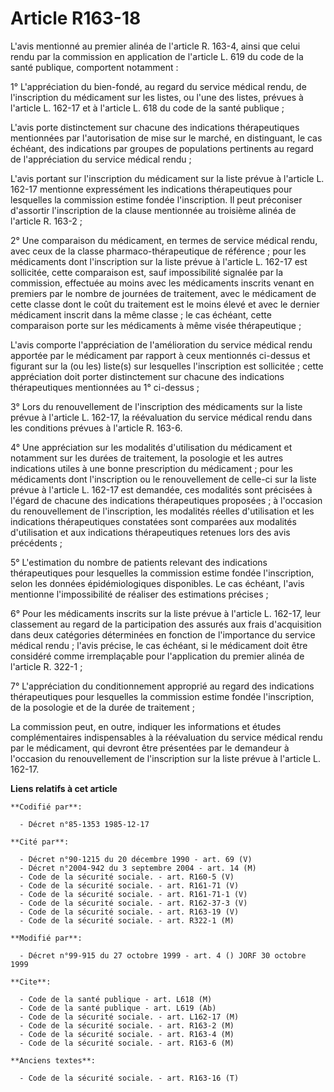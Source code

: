 # Article R163-18

L'avis mentionné au premier alinéa de l'article R. 163-4, ainsi que celui rendu par la commission en application de l'article
L. 619 du code de la santé publique, comportent notamment :

1° L'appréciation du bien-fondé, au regard du service médical rendu, de l'inscription du médicament sur les listes, ou l'une
des listes, prévues à l'article L. 162-17 et à l'article L. 618 du code de la santé publique ;

L'avis porte distinctement sur chacune des indications thérapeutiques mentionnées par l'autorisation de mise sur le marché,
en distinguant, le cas échéant, des indications par groupes de populations pertinents au regard de l'appréciation du service
médical rendu ;

L'avis portant sur l'inscription du médicament sur la liste prévue à l'article L. 162-17 mentionne expressément les
indications thérapeutiques pour lesquelles la commission estime fondée l'inscription. Il peut préconiser d'assortir
l'inscription de la clause mentionnée au troisième alinéa de l'article R. 163-2 ;

2° Une comparaison du médicament, en termes de service médical rendu, avec ceux de la classe pharmaco-thérapeutique de
référence ; pour les médicaments dont l'inscription sur la liste prévue à l'article L. 162-17 est sollicitée, cette
comparaison est, sauf impossibilité signalée par la commission, effectuée au moins avec les médicaments inscrits venant en
premiers par le nombre de journées de traitement, avec le médicament de cette classe dont le coût du traitement est le moins
élevé et avec le dernier médicament inscrit dans la même classe ; le cas échéant, cette comparaison porte sur les médicaments
à même visée thérapeutique ;

L'avis comporte l'appréciation de l'amélioration du service médical rendu apportée par le médicament par rapport à ceux
mentionnés ci-dessus et figurant sur la (ou les) liste(s) sur lesquelles l'inscription est sollicitée ; cette appréciation
doit porter distinctement sur chacune des indications thérapeutiques mentionnées au 1° ci-dessus ;

3° Lors du renouvellement de l'inscription des médicaments sur la liste prévue à l'article L. 162-17, la réévaluation du
service médical rendu dans les conditions prévues à l'article R. 163-6.

4° Une appréciation sur les modalités d'utilisation du médicament et notamment sur les durées de traitement, la posologie et
les autres indications utiles à une bonne prescription du médicament ; pour les médicaments dont l'inscription ou le
renouvellement de celle-ci sur la liste prévue à l'article L. 162-17 est demandée, ces modalités sont précisées à l'égard de
chacune des indications thérapeutiques proposées ; à l'occasion du renouvellement de l'inscription, les modalités réelles
d'utilisation et les indications thérapeutiques constatées sont comparées aux modalités d'utilisation et aux indications
thérapeutiques retenues lors des avis précédents ;

5° L'estimation du nombre de patients relevant des indications thérapeutiques pour lesquelles la commission estime fondée
l'inscription, selon les données épidémiologiques disponibles. Le cas échéant, l'avis mentionne l'impossibilité de réaliser
des estimations précises ;

6° Pour les médicaments inscrits sur la liste prévue à l'article L. 162-17, leur classement au regard de la participation des
assurés aux frais d'acquisition dans deux catégories déterminées en fonction de l'importance du service médical rendu ;
l'avis précise, le cas échéant, si le médicament doit être considéré comme irremplaçable pour l'application du premier alinéa
de l'article R. 322-1 ;

7° L'appréciation du conditionnement approprié au regard des indications thérapeutiques pour lesquelles la commission estime
fondée l'inscription, de la posologie et de la durée de traitement ;

La commission peut, en outre, indiquer les informations et études complémentaires indispensables à la réévaluation du service
médical rendu par le médicament, qui devront être présentées par le demandeur à l'occasion du renouvellement de l'inscription
sur la liste prévue à l'article L. 162-17.

**Liens relatifs à cet article**

	**Codifié par**:

	  - Décret n°85-1353 1985-12-17

	**Cité par**:

	  - Décret n°90-1215 du 20 décembre 1990 - art. 69 (V)
	  - Décret n°2004-942 du 3 septembre 2004 - art. 14 (M)
	  - Code de la sécurité sociale. - art. R160-5 (V)
	  - Code de la sécurité sociale. - art. R161-71 (V)
	  - Code de la sécurité sociale. - art. R161-71-1 (V)
	  - Code de la sécurité sociale. - art. R162-37-3 (V)
	  - Code de la sécurité sociale. - art. R163-19 (V)
	  - Code de la sécurité sociale. - art. R322-1 (M)

	**Modifié par**:

	  - Décret n°99-915 du 27 octobre 1999 - art. 4 () JORF 30 octobre 1999

	**Cite**:

	  - Code de la santé publique - art. L618 (M)
	  - Code de la santé publique - art. L619 (Ab)
	  - Code de la sécurité sociale. - art. L162-17 (M)
	  - Code de la sécurité sociale. - art. R163-2 (M)
	  - Code de la sécurité sociale. - art. R163-4 (M)
	  - Code de la sécurité sociale. - art. R163-6 (M)

	**Anciens textes**:

	  - Code de la sécurité sociale. - art. R163-16 (T)
